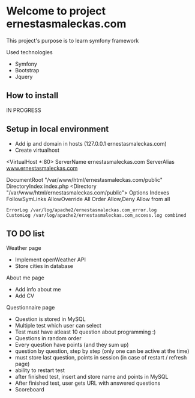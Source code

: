 # Welcome to  project ernestasmaleckas.com

This project's purpose is to learn symfony framework

Used technologies
 - Symfony
 - Bootstrap
 - Jquery

## How to install

IN PROGRESS







## Setup in local environment

 - Add ip and domain in hosts (127.0.0.1 ernestasmaleckas.com)
 - Create virtualhost 
 
 <VirtualHost *:80>
   ServerName ernestasmaleckas.com
   ServerAlias www.ernestasmaleckas.com

   DocumentRoot "/var/www/html/ernestasmaleckas.com/public"
   DirectoryIndex index.php
   <Directory "/var/www/html/ernestasmaleckas.com/public">
      Options Indexes FollowSymLinks
      AllowOverride All
      Order Allow,Deny
      Allow from all
   </Directory>

    ErrorLog /var/log/apache2/ernestasmaleckas.com_error.log
    CustomLog /var/log/apache2/ernestasmaleckas.com_access.log combined
</VirtualHost>


## TO DO list

Weather page
 - Implement openWeather API
 - Store cities in database

About me page
 - Add info about me
 - Add CV

Questionnaire page
 - Question is stored in MySQL
 - Multiple test which user can select
 - Test must have atleast 10 question about programming :) 
 - Questions in random order
 - Every question have points (and they sum up)
 - question by question, step by step (only one can be active at the time)
 - must store last question, points in session (in case of restart / refresh page)
 - ability to restart test
 - after finished test, insert and store name and points in MySQL
 - After finished test, user gets URL with answered questions
 - Scoreboard
 
